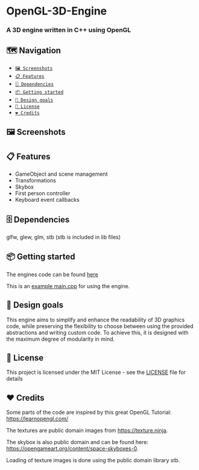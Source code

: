 # OpenGL-3D-Engine
### A 3D engine written in C++ using OpenGL

## 🗺️ Navigation 
- [<code>🖼️ Screenshots</code>](#-screenshots)
- [<code>📋 Features</code>](#-features)
- [<code>🗄 Dependencies</code>](#-dependencies)
- [<code>📦 Getting started</code>](#-getting-started)
- [<code>📐 Design goals</code>](#-design-goals)
- [<code>📝 License</code>](#-license)
- [<code>❤️ Credits</code>](#-credits)

## 🖼️ Screenshots
<!--<p>
  <img src="screenshot1.png" width="500px" alt="screenshot1" />
</p>-->
  
## 📋 Features
- GameObject and scene management
- Transformations
- Skybox
- First person controller
- Keyboard event callbacks

## 🗄 Dependencies
glfw, glew, glm, stb (stb is included in lib files)

## 📦 Getting started
The engines code can be found [here](https://github.com/lischilpp/opengl-3d-engine/tree/master/src/LS3D)

This is an [example main.cpp](https://github.com/lischilpp/opengl-3d-engine/tree/master/src/main.cpp) for using the engine.

## 📐 Design goals
This engine aims to simplify and enhance the readability of 3D graphics code,
while preserving the flexibility to choose between using the provided abstractions and writing custom code.
To achieve this, it is designed with the maximum degree of modularity in mind.

## 📝 License
This project is licensed under the MIT License - see the [LICENSE](LICENSE) file for details

## ❤️ Credits
Some parts of the code are inspired by this great OpenGL Tutorial: https://learnopengl.com/

The textures are public domain images from https://texture.ninja.

The skybox is also public domain and can be found here: https://opengameart.org/content/space-skyboxes-0.

Loading of texture images is done using the public domain library stb.
